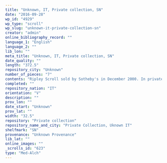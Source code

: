 ```yaml
---
title: "Unknown, IT, Private collection, SN"
date: "2016-09-28"
wp_id: "4929"
wp_type: "scroll"
wp_slug: "unknown-it-private-collection-sn"
creator: "admin"
online_bibliography_record: ""
language_1: "English"
language_2: ""
lib_lon: ""
meta_title: "Unknown, IT, Private collection, SN"
date_quality: ""
length: "372.5"
repository_city: "Unknown"
number_of_pieces: "7"
contents: "Ripley Scroll sold by Sotheby's in December 2000. In private collection thought to now be in Italy with no published description."
completed: ""
repository_nation: "IT"
orientation: "V"
description: ""
prov_lon: ""
date_start: "Unknown"
prov_lat: ""
width: "32.5"
repository: "Private collection"
repository_name_and_city: "Private Collection, Uknown IT"
shelfmark: "SN"
provenance: "Unknown Provenance"
lib_lat: ""
online_images: ""
_scrolls_id: "623"
type: "Med-Alch"
---
```



